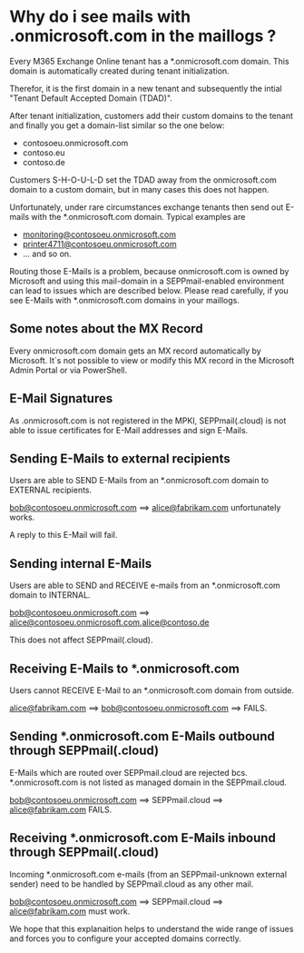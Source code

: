 # Why do i see mails with <somename>.onmicrosoft.com in the maillogs ?

Every M365 Exchange Online tenant has a *.onmicrosoft.com domain. This domain is automatically created during tenant initialization.
  
Therefor, it is the first domain in a new tenant and subsequently the intial "Tenant Default Accepted Domain (TDAD)".

After tenant initialization, customers add their custom domains to the tenant and finally you get a domain-list similar so the one below:

- contosoeu.onmicrosoft.com
- contoso.eu
- contoso.de

Customers S-H-O-U-L-D set the TDAD away from the onmicrosoft.com domain to a custom domain, but in many cases this does not happen. 

Unfortunately, under rare circumstances exchange tenants then send out E-mails with the *.onmicrosoft.com domain. Typical examples are

- monitoring@contosoeu.onmicrosoft.com
- printer4711@contosoeu.onmicrosoft.com
- ... and so on.

Routing those E-Mails is a problem, because onmicrosoft.com is owned by Microsoft and using this mail-domain in a SEPPmail-enabled environment can lead to issues which are described below. Please read carefully, if you see E-Mails with *.onmicrosoft.com domains in your maillogs.

## Some notes about the MX Record

Every onmicrosoft.com domain gets an MX record automatically by Microsoft.
It´s not possible to view or modify this MX record in the Microsoft Admin Portal or via PowerShell.

## E-Mail Signatures

As .onmicrosoft.com is not registered in the MPKI, SEPPmail(.cloud) is not able to issue certificates for E-Mail addresses and sign E-Mails.

## Sending E-Mails to external recipients

Users are able to SEND E-Mails from an *.onmicrosoft.com domain to EXTERNAL recipients.

bob@contosoeu.onmicrosoft.com ==> alice@fabrikam.com unfortunately works.

A reply to this E-Mail will fail.

## Sending internal E-Mails

Users are able to SEND and RECEIVE e-mails from an *.onmicrosoft.com domain to INTERNAL.

bob@contosoeu.onmicrosoft.com ==> alice@contosoeu.onmicrosoft.com,alice@contoso.de

This does not affect SEPPmail(.cloud).

## Receiving E-Mails to *.onmicrosoft.com

Users cannot RECEIVE E-Mail to an *.onmicrosoft.com domain from outside.

alice@fabrikam.com ==> bob@contosoeu.onmicrosoft.com ==> FAILS.

## Sending *.onmicrosoft.com E-Mails outbound through SEPPmail(.cloud)

E-Mails which are routed over SEPPmail.cloud are rejected bcs. *.onmicrosoft.com is not listed as managed domain in the SEPPmail.cloud.

bob@contosoeu.onmicrosoft.com ==> SEPPmail.cloud ==> alice@fabrikam.com FAILS.

## Receiving *.onmicrosoft.com E-Mails inbound through SEPPmail(.cloud)

Incoming *.onmicrosoft.com e-mails (from an SEPPmail-unknown external sender) need to be handled by SEPPmail.cloud as any other mail.

bob@contosoeu.onmicrosoft.com ==> SEPPmail.cloud ==> alice@fabrikam.com must work.

We hope that this explanaition helps to understand the wide range of issues and forces you to configure your accepted domains correctly.
